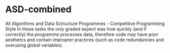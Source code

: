 # ASD-combined
All Algorithms and Data Sctructure Programmes - Competitive Programming Style
In these tasks the only graded aspect was how quickly (and if correctly) the programme processes data, 
therefore code may have poor aesthetcs and contain improprer practices (such as code redundancies and overusing global variables).

